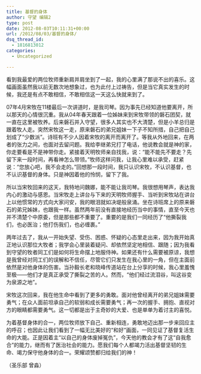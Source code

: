 ```yaml
---
title: 基督的身体
author: 守望 编辑2
type: post
date: 2012-08-03T10:11:31+00:00
url: /2012/08/03/基督的身体/
dsq_thread_id:
  - 1816813012
categories:
  - Uncategorized

---
```

看到我最爱的两位牧师重新肩并肩坐到了一起，我的心里满了那说不出的喜乐。这幅画面虽然我以前无数次地想象过，也为此付上过祷告，但是当它真实发生的时候，我还是有点不敢相信，不敢相信这一天这么快就来到了。
  
07年4月宋牧在11楼最后一次讲道时，是我司琴。因为事先已经知道他要离开，所以那天的心情很沉重。我从04年春天跟着一位姊妹来到宋牧带领的磐石团契，就一直在这里被牧养。后来磐石并入守望，很多人其实也不大清楚，但是小羊总归是跟着牧人走。突然宋牧这一走，原来磐石的弟兄姐妹一下子不知所措，自己把自己划成了“少数派”。诗班有不少人因着宋牧的离开而离开了。等我从外地回来，在两者的张力之间，也面对去留问题。我给李继弟兄打了电话，他说教会就是神的家，你走要看是不是神带你走。紧接着天明牧师亲自找我，说：“能不能先不要走？先留下来一段时间，再看神怎么带领。”牧师这样问我，让我心里难以承受，赶紧说：“您放心吧，我不会走的。”回想那一段时间，我只认识宋牧，不认识基督，也不认识基督的身体。只是神因着他的怜悯，留下了我。
  
所以当宋牧回来的这天，我特地问魏娜，能不能让我司琴。我很想用琴声，表达我内心的激动与感恩。当宋牧走上讲台与下来的天明牧师握手、当听到宋牧站在讲台上以他惯常的方式向大家问安，我的眼泪就如决堤般泉涌。坐在诗班席上的原来磐石的弟兄姊妹，也跟我一样。虽然两年前没有直接地经历当中的事情，直至今天也并不清楚个中原委，但是那些都不重要了。重要的是我们一同经历了“他撕裂我们，也必医治；他打伤我们，也必缠裹。”
  
两年过去了，我从一开始失望、受伤、困惑、怀疑的心态里走出来，因为我开始真正地认识那位大牧者；我学会心里装着疑问、却依然坚定地相信、跟随；因为我看到守望的牧者同工们是如何将生命摆上地服侍神。如果还有什么需要被原谅，我想是我曾经对同工们的误解和不信任，尽管它们只发生在我心里的一角，但在主面前依然是对他身体的伤害。当孙毅长老和晓峰传道站在台上分享的时候，我心里羞愧至极——他们才是真正承受了撕裂之苦的人。然而，“他们经过流泪谷，叫这谷变为泉源之地”。
  
宋牧这次回来，我在他生命中看到了更多的勇敢。面对他曾经离开的弟兄姐妹需要勇气；在众人面前坦承自己的软弱和成长需要勇气；再一次的握手、拥抱、直视对方的眼睛都需要勇气。这一切都是出于主奇妙的大爱、也是单单为着讨主的喜悦。
  
为着基督身体的合一，两位牧师放下自己、重新相连，勇敢地迈出那一步来回应主的呼召；也因此让我们看到了一幅无比美好的“和好”画面，一同见证了基督复活生命的大能。正是因着主“以自己的身体废掉冤仇”，今天他的教会才有了这“自我愈合”的能力，继而有了医治社会的能力。愿我们每个人都竭力活出基督坚韧的生命、竭力保守他身体的合一。荣耀颂赞都归给我们的神！
  
（圣乐部 曾淼）